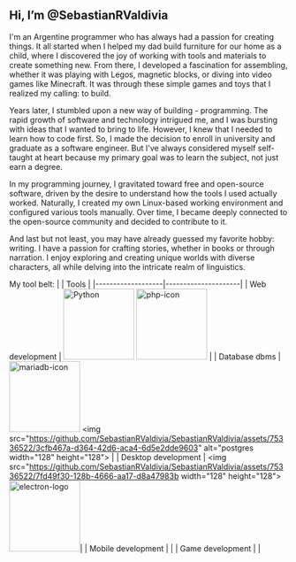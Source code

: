 ## Hi, I’m @SebastianRValdivia

I'm an Argentine programmer who has always had a passion for creating things. It all started when I helped my dad build furniture for our home as a child, where I discovered the joy of working with tools and materials to create something new. From there, I developed a fascination for assembling, whether it was playing with Legos, magnetic blocks, or diving into video games like Minecraft. It was through these simple games and toys that I realized my calling: to build.

Years later, I stumbled upon a new way of building - programming. The rapid growth of software and technology intrigued me, and I was bursting with ideas that I wanted to bring to life. However, I knew that I needed to learn how to code first. So, I made the decision to enroll in university and graduate as a software engineer. But I've always considered myself self-taught at heart because my primary goal was to learn the subject, not just earn a degree.

In my programming journey, I gravitated toward free and open-source software, driven by the desire to understand how the tools I used actually worked. Naturally, I created my own Linux-based working environment and configured various tools manually. Over time, I became deeply connected to the open-source community and decided to contribute to it.

And last but not least, you may have already guessed my favorite hobby: writing. I have a passion for crafting stories, whether in books or through narration. I enjoy exploring and creating unique worlds with diverse characters, all while delving into the intricate realm of linguistics.

My tool belt:
|                   | Tools               |
|-------------------|---------------------|
| Web development | <img src="https://github.com/SebastianRValdivia/SebastianRValdivia/assets/75336522/0bf12d05-cb3e-420c-b5a5-cbfc2c5bbf51" alt="Python" width="128" height="128"> <img src="https://github.com/SebastianRValdivia/SebastianRValdivia/assets/75336522/fafc6168-84b3-4ffe-97e1-10ba753831ab" alt="php-icon" width="128" height="128"> |
| Database dbms | <img src="https://github.com/SebastianRValdivia/SebastianRValdivia/assets/75336522/40a4c27a-7de4-4a91-b5b6-4bf76d134970" alt="mariadb-icon" width="128" height="128"> <img src="https://github.com/SebastianRValdivia/SebastianRValdivia/assets/75336522/3cfb467a-d364-42d6-aca4-6d5e2dde9603" alt="postgres width="128" height="128"> |
| Desktop development | <img src="https://github.com/SebastianRValdivia/SebastianRValdivia/assets/75336522/7fd49f30-128b-4666-aa17-d8a47983b width="128" height="128"> <img src="https://github.com/SebastianRValdivia/SebastianRValdivia/assets/75336522/a4adece1-c619-401b-a768-c68fdaefb240" alt="electron-logo" width="128" height="128">|
| Mobile development |   |
| Game development |    |
